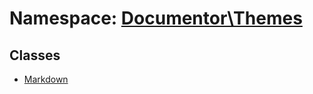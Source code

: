 # Namespace: [Documentor\Themes](../../namespaces/Documentor/Themes.md)

## Classes

* [Markdown](../../classes/Documentor/Themes/Markdown.md)


